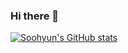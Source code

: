 ### Hi there 👋

<!--
**soohyxn/soohyxn** is a ✨ _special_ ✨ repository because its `README.md` (this file) appears on your GitHub profile.

Here are some ideas to get you started:

- 🔭 I’m currently working on ...
- 🌱 I’m currently learning ...
- 👯 I’m looking to collaborate on ...
- 🤔 I’m looking for help with ...
- 💬 Ask me about ...
- 📫 How to reach me: ...
- 😄 Pronouns: ...
- ⚡ Fun fact: ...
-->

[![Soohyun's GitHub stats](https://github-readme-stats.vercel.app/api?username=soohyun)](https://github.com/anuraghazra/github-readme-stats)
